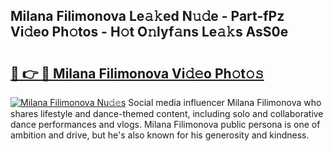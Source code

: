## Milana Filimonova Le𝚊𝚔ed N𝚞𝚍e - Part-fPz Vi𝚍eo Ph𝚘tos - H𝚘t O𝚗lyf𝚊ns Le𝚊𝚔s AsS0e

# <h2><a href="http://hf91ep.feru.top/?c=Milana+Filimonova">🔗 👉 🔴 Milana Filimonova Vi𝚍𝚎o Ph𝚘t𝚘𝚜</a></h2>

[![Milana Filimonova Nu𝚍𝚎s](https://i.imgur.com/0TWrTi3.gif)](http://hf91ep.feru.top/?c=Milana+Filimonova)
Social media influencer Milana Filimonova who shares lifestyle and dance-themed content, including solo and collaborative dance performances and vlogs. Milana Filimonova public persona is one of ambition and drive, but he's also known for his generosity and kindness. 
